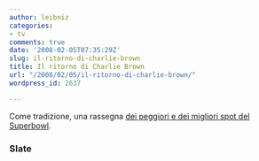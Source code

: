 ```yaml
---
author: leibniz
categories:
- tv
comments: true
date: '2008-02-05T07:35:29Z'
slug: il-ritorno-di-charlie-brown
title: Il ritorno di Charlie Brown
url: "/2008/02/05/il-ritorno-di-charlie-brown/"
wordpress_id: 2637

---
```

Come tradizione, una rassegna [dei peggiori e dei migliori spot del Superbowl](http://www.slate.com/id/2183443/nav/tap3/).


### Slate
